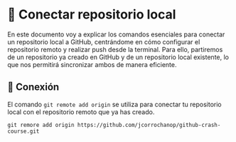 # 📂 Conectar repositorio local
En este documento voy a explicar los comandos esenciales para conectar un repositorio local a GitHub, centrándome en cómo configurar el repositorio remoto y realizar push desde la terminal. Para ello, partiremos de un repositorio ya creado en GitHub y de un repositorio local existente, lo que nos permitirá sincronizar ambos de manera eficiente.

## 🔗 Conexión
El comando `git remote add origin` se utiliza para conectar tu repositorio local con el repositorio remoto que ya has creado.

```
git remore add origin https://github.com/jcorrochanop/github-crash-course.git
```
